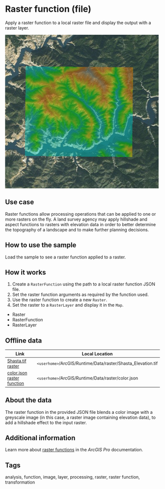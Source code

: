 # Raster function (file)

Apply a raster function to a local raster file and display the output with a raster layer.

![](screenshot.png)

## Use case

Raster functions allow processing operations that can be applied to one or more rasters on the fly. A land survey agency may apply hillshade and aspect functions to rasters with elevation data in order to better determine the topography of a landscape and to make further planning decisions.

## How to use the sample

Load the sample to see a raster function applied to a raster.

## How it works

1. Create a `RasterFunction` using the path to a local raster function JSON file.
2. Set the raster function arguments as required by the function used.
3. Use the raster function to create a new `Raster`.
4. Set the raster to a `RasterLayer` and display it in the `Map`.

* Raster
* RasterFunction
* RasterLayer

## Offline data

Link | Local Location
---------|-------|
|[Shasta.tif raster](https://www.arcgis.com/home/item.html?id=b051f5c3e01048f3bf11c59b41507896)| `<userhome>`/ArcGIS/Runtime/Data/raster/Shasta_Elevation.tif |
|[color.json raster function](https://www.arcgis.com/home/item.html?id=5356dbf91788474493467519e268cf87)| `<userhome>`/ArcGIS/Runtime/Data/raster/color.json |

## About the data

The raster function in the provided JSON file blends a color image with a greyscale image (in this case, a raster image containing elevation data), to add a hillshade effect to the input raster.

## Additional information

Learn more about [raster functions](https://pro.arcgis.com/en/pro-app/help/data/imagery/raster-functions.htm) in the *ArcGIS Pro* documentation.

## Tags

analysis, function, image, layer, processing, raster, raster function, transformation